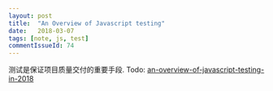 ```yaml
---
layout: post
title:  "An Overview of Javascript testing"
date:   2018-03-07
tags: [note, js, test]
commentIssueId: 74
---
```


测试是保证项目质量交付的重要手段. Todo: [an-overview-of-javascript-testing-in-2018](https://medium.com/welldone-software/an-overview-of-javascript-testing-in-2018-f68950900bc3)
